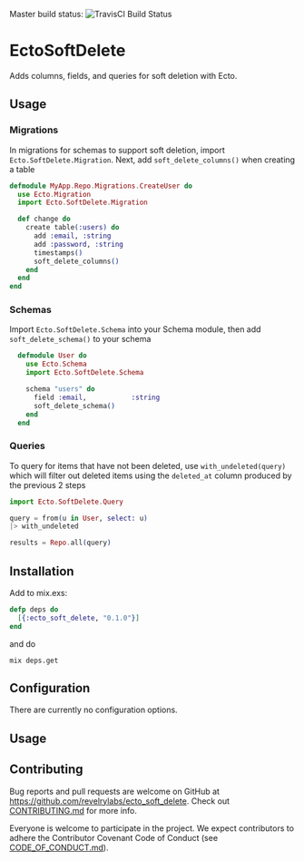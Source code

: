 Master build status: ![TravisCI Build Status](https://travis-ci.org/revelrylabs/ecto_soft_delete.svg)

# EctoSoftDelete

Adds columns, fields, and queries for soft deletion with Ecto.

## Usage

### Migrations

In migrations for schemas to support soft deletion, import `Ecto.SoftDelete.Migration`. Next, add `soft_delete_columns()` when creating a table

```elixir
defmodule MyApp.Repo.Migrations.CreateUser do
  use Ecto.Migration
  import Ecto.SoftDelete.Migration

  def change do
    create table(:users) do
      add :email, :string
      add :password, :string
      timestamps()
      soft_delete_columns()
    end
  end
end
```

### Schemas

Import `Ecto.SoftDelete.Schema` into your Schema module, then add `soft_delete_schema()` to your schema

```elixir
  defmodule User do
    use Ecto.Schema
    import Ecto.SoftDelete.Schema

    schema "users" do
      field :email,           :string
      soft_delete_schema()
    end
  end
```

### Queries

To query for items that have not been deleted, use `with_undeleted(query)` which will filter out deleted items using the `deleted_at` column produced by the previous 2 steps

```elixir
import Ecto.SoftDelete.Query

query = from(u in User, select: u)
|> with_undeleted

results = Repo.all(query)
```

## Installation

Add to mix.exs:

```elixir
defp deps do
  [{:ecto_soft_delete, "0.1.0"}]
end
```

and do

```
mix deps.get
```

## Configuration

There are currently no configuration options.

## Usage



## Contributing

Bug reports and pull requests are welcome on GitHub at https://github.com/revelrylabs/ecto_soft_delete. Check out [CONTRIBUTING.md](https://github.com/revelrylabs/ecto_soft_delete/blob/master/CONTRIBUTING.md) for more info.

Everyone is welcome to participate in the project. We expect contributors to
adhere the Contributor Covenant Code of Conduct (see [CODE_OF_CONDUCT.md](https://github.com/revelrylabs/ecto_soft_delete/blob/master/CODE_OF_CONDUCT.md)).
